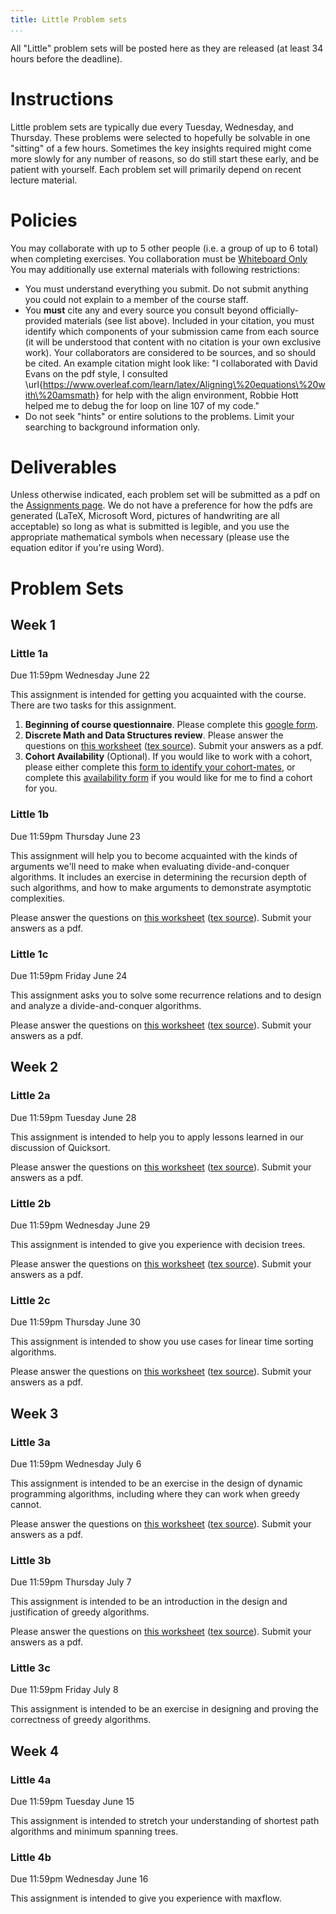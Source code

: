 ```yaml
---
title: Little Problem sets
...
```


All "Little" problem sets will be posted here as they are released (at least 34 hours before the deadline).

# Instructions

Little problem sets are typically due every Tuesday, Wednesday, and Thursday. These problems were selected to hopefully be solvable in one "sitting" of a few hours. Sometimes the key insights required might come more slowly for any number of reasons, so do still start these early, and be patient with yourself. Each problem set will primarily depend on recent lecture material.

# Policies

You may collaborate with up to 5 other people (i.e. a group of up to 6 total) when completing exercises. You collaboration must be [Whiteboard Only](/syllabus.html) You may additionally use external materials with following restrictions:

- You must understand everything you submit. Do not submit anything you could not explain to a member of the course staff.
- You **must** cite any and every source you consult beyond officially-provided materials (see list above). Included in your citation, you must identify which components of your submission came from each source (it will be understood that content with no citation is your own exclusive work). Your collaborators are considered to be sources, and so should be cited. An example citation might look like: "I collaborated with David Evans on the pdf style, I consulted \url{https://www.overleaf.com/learn/latex/Aligning\%20equations\%20with\%20amsmath} for help with the align environment, Robbie Hott helped me to debug the for loop on line 107 of my code."
- Do not seek "hints" or entire solutions to the problems. Limit your searching to background information only.

# Deliverables

Unless otherwise indicated, each problem set will be submitted as a pdf on the [Assignments page](https://www.kytos.cs.virginia.edu/cs4102). We do not have a preference for how the pdfs are generated (LaTeX, Microsoft Word, pictures of handwriting are all acceptable) so long as what is submitted is legible, and you use the appropriate mathematical symbols when necessary (please use the equation editor if you're using Word).

# Problem Sets

## Week 1

### Little 1a

Due 11:59pm Wednesday June 22

This assignment is intended for getting you acquainted with the course. There are two tasks for this assignment. 

1. **Beginning of course questionnaire**. Please complete this [google form](https://forms.gle/YYSTfNRNX3Tqsxm57).
1. **Discrete Math and Data Structures review**. Please answer the questions on [this worksheet](files/littles/little1a_blank.pdf) ([tex source](files/littles/little1a.zip)). Submit your answers as a pdf.
1. **Cohort Availability** (Optional). If you would like to work with a cohort, please either complete this [form to identify your cohort-mates](https://forms.gle/VKPxsYehrMNAM2TJ9), or complete this [availability form](https://forms.gle/PgxTL8jm28ToE9iG8) if you would like for me to find a cohort for you.


### Little 1b

Due 11:59pm Thursday June 23

This assignment will help you to become acquainted with the kinds of arguments we'll need to make when evaluating divide-and-conquer algorithms. It includes an exercise in determining the recursion depth of such algorithms, and how to make arguments to demonstrate asymptotic complexities.

 Please answer the questions on [this worksheet](files/littles/little1b_blank.pdf) ([tex source](files/littles/little1b.zip)). Submit your answers as a pdf.

### Little 1c

Due 11:59pm Friday June 24

This assignment asks you to solve some recurrence relations and to design and analyze a divide-and-conquer algorithms.

Please answer the questions on [this worksheet](files/littles/little1c_blank.pdf) ([tex source](files/littles/little1c.zip)). Submit your answers as a pdf.


## Week 2

### Little 2a

Due 11:59pm Tuesday June 28

This assignment is intended to help you to apply lessons learned in our discussion of Quicksort.

Please answer the questions on [this worksheet](files/littles/little2a_blank.pdf) ([tex source](files/littles/little2a.zip)). Submit your answers as a pdf.



### Little 2b

Due 11:59pm Wednesday June 29

This assignment is intended to give you experience with decision trees.

Please answer the questions on [this worksheet](files/littles/little2b_blank.pdf) ([tex source](files/littles/little2b.zip)). Submit your answers as a pdf.

### Little 2c

Due 11:59pm Thursday June 30

This assignment is intended to show you use cases for linear time sorting algorithms.

Please answer the questions on [this worksheet](files/littles/little2c_blank.pdf) ([tex source](files/littles/little2c.zip)). Submit your answers as a pdf.

## Week 3

### Little 3a

Due 11:59pm Wednesday July 6

This assignment is intended to be an exercise in the design of dynamic programming algorithms, including where they can work when greedy cannot.

Please answer the questions on [this worksheet](files/littles/little3a_blank.pdf) ([tex source](files/littles/little3a.zip)). Submit your answers as a pdf.


### Little 3b

Due 11:59pm Thursday July 7

This assignment is intended to be an introduction in the design and justification of greedy algorithms.

Please answer the questions on [this worksheet](files/littles/little3b_blank.pdf) ([tex source](files/littles/little3b.zip)). Submit your answers as a pdf.

### Little 3c

Due 11:59pm Friday July 8

This assignment is intended to be an exercise in designing and proving the correctness of greedy algorithms.



## Week 4

### Little 4a

Due 11:59pm Tuesday June 15

This assignment is intended to stretch your understanding of shortest path algorithms and minimum spanning trees.


### Little 4b

Due 11:59pm Wednesday June 16

This assignment is intended to give you experience with maxflow.


